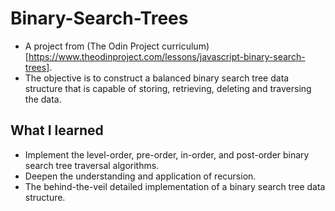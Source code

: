 # Binary-Search-Trees

- A project from (The Odin Project curriculum)[https://www.theodinproject.com/lessons/javascript-binary-search-trees].
- The objective is to construct a balanced binary search tree data structure that is capable of storing, retrieving, deleting and traversing the data.

## What I learned

- Implement the level-order, pre-order, in-order, and post-order binary search tree traversal algorithms.
- Deepen the understanding and application of recursion.
- The behind-the-veil detailed implementation of a binary search tree data structure.
